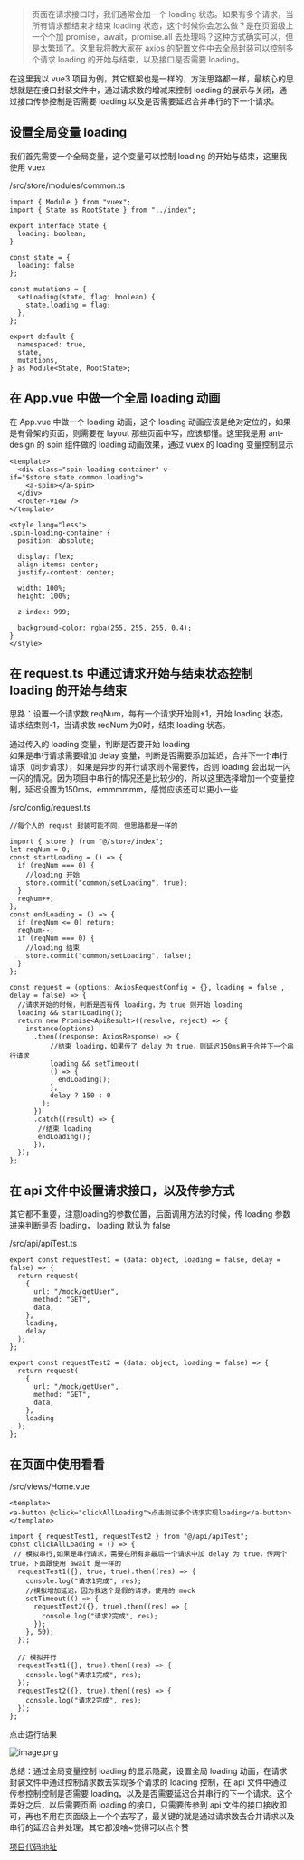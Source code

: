 >页面在请求接口时，我们通常会加一个 loading 状态。如果有多个请求，当所有请求都结束才结束 loading 状态，这个时候你会怎么做？是在页面级上一个个加 promise，await，promise.all 去处理吗？这种方式确实可以，但是太繁琐了。这里我将教大家在 axios 的配置文件中去全局封装可以控制多个请求 loading 的开始与结束，以及接口是否需要 loading。

在这里我以 vue3 项目为例，其它框架也是一样的，方法思路都一样，最核心的思想就是在接口封装文件中，通过请求数的增减来控制 loading 的展示与关闭，通过接口传参控制是否需要 loading 以及是否需要延迟合并串行的下一个请求。

## 设置全局变量 loading
我们首先需要一个全局变量，这个变量可以控制 loading 的开始与结束，这里我使用 vuex

/src/store/modules/common.ts
```
import { Module } from "vuex";
import { State as RootState } from "../index";

export interface State {
  loading: boolean;
}

const state = {
  loading: false
};

const mutations = {
  setLoading(state, flag: boolean) {
    state.loading = flag;
  },
};

export default {
  namespaced: true,
  state,
  mutations,
} as Module<State, RootState>;

```
## 在 App.vue 中做一个全局 loading 动画
在 App.vue 中做一个 loading 动画，这个 loading 动画应该是绝对定位的，如果是有骨架的页面，则需要在 layout 那些页面中写，应该都懂。这里我是用 ant-design 的 spin 组件做的 loading 动画效果，通过 vuex 的 loading 变量控制显示
```
<template>
  <div class="spin-loading-container" v-if="$store.state.common.loading">
    <a-spin></a-spin>
  </div>
  <router-view />
</template>

<style lang="less">
.spin-loading-container {
  position: absolute;

  display: flex;
  align-items: center;
  justify-content: center;
  
  width: 100%;
  height: 100%;
  
  z-index: 999;
  
  background-color: rgba(255, 255, 255, 0.4);
}
</style>
```
## 在 request.ts 中通过请求开始与结束状态控制 loading 的开始与结束
思路：设置一个请求数 reqNum，每有一个请求开始则+1，开始 loading 状态，请求结束则-1，当请求数 reqNum 为0时，结束 loading 状态。

通过传入的 loading 变量，判断是否要开始 loading <br/>
如果是串行请求需要增加 delay 变量，判断是否需要添加延迟，合并下一个串行请求（同步请求），如果是异步的并行请求则不需要传，否则 loading 会出现一闪一闪的情况。因为项目中串行的情况还是比较少的，所以这里选择增加一个变量控制，延迟设置为150ms，emmmmmm，感觉应该还可以更小一些

/src/config/request.ts
```
//每个人的 requst 封装可能不同，但思路都是一样的

import { store } from "@/store/index";
let reqNum = 0;
const startLoading = () => {
  if (reqNum === 0) {
    //loading 开始
    store.commit("common/setLoading", true);
  }
  reqNum++;
};
const endLoading = () => {
  if (reqNum <= 0) return;
  reqNum--;
  if (reqNum === 0) {
    //loading 结束
    store.commit("common/setLoading", false);
  }
};

const request = (options: AxiosRequestConfig = {}, loading = false , delay = false) => {
  //请求开始的时候，判断是否有传 loading，为 true 则开始 loading
  loading && startLoading();
  return new Promise<ApiResult>((resolve, reject) => {
    instance(options)
      .then((response: AxiosResponse) => {
          //结束 loading，如果传了 delay 为 true，则延迟150ms用于合并下一个串行请求
          loading && setTimeout(
          () => {
            endLoading();
          },
          delay ? 150 : 0
        );
      })
      .catch((result) => {
       //结束 loading
       endLoading();
      });
  });
};
```
## 在 api 文件中设置请求接口，以及传参方式
其它都不重要，注意loading的参数位置，后面调用方法的时候，传 loading 参数进来判断是否 loading， loading 默认为 false

/src/api/apiTest.ts
```
export const requestTest1 = (data: object, loading = false, delay = false) => {
  return request(
    {
      url: "/mock/getUser",
      method: "GET",
      data,
    },
    loading,
    delay
  );
};

export const requestTest2 = (data: object, loading = false) => {
  return request(
    {
      url: "/mock/getUser",
      method: "GET",
      data,
    },
    loading
  );
};
```
## 在页面中使用看看
/src/views/Home.vue
```
<template>
<a-button @click="clickAllLoading">点击测试多个请求实现loading</a-button>
</template>

import { requestTest1, requestTest2 } from "@/api/apiTest";
const clickAllLoading = () => {
 // 模拟串行,如果是串行请求，需要在所有非最后一个请求中加 delay 为 true，传两个 true，下面跟使用 await 是一样的
  requestTest1({}, true, true).then((res) => {
    console.log("请求1完成", res);
    //模拟增加延迟，因为我这个是假的请求，使用的 mock
    setTimeout(() => {
      requestTest2({}, true).then((res) => {
        console.log("请求2完成", res);
      });
    }, 50);
  });

  // 模拟并行
  requestTest1({}, true).then((res) => {
    console.log("请求1完成", res);
  });
  requestTest2({}, true).then((res) => {
    console.log("请求2完成", res);
  });
};
```
点击运行结果


![image.png](https://p9-juejin.byteimg.com/tos-cn-i-k3u1fbpfcp/6e6899cb3a82467aa4ea0db3c3b438ec~tplv-k3u1fbpfcp-watermark.image?)

总结：通过全局变量控制 loading 的显示隐藏，设置全局 loading 动画，在请求封装文件中通过控制请求数去实现多个请求的 loading 控制，在 api 文件中通过传参控制控制是否需要 loading，以及是否需要延迟合并串行的下一个请求。这个弄好之后，以后需要页面 loading 的接口，只需要传参到 api 文件的接口接收即可，再也不用在页面级上一个个去写了，最关键的就是通过请求数去合并请求以及串行的延迟合并处理，其它都没啥~觉得可以点个赞

[项目代码地址](https://github.com/upJiang/jiangVue3Test)





